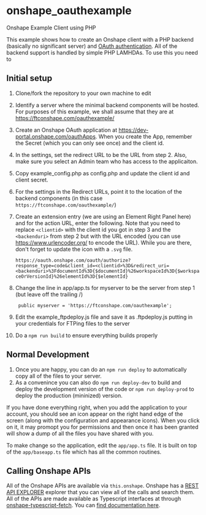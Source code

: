 # onshape_oauthexample
Onshape Example Client using PHP

This example shows how to create an Onshape client with a PHP backend (basically no significant server) and [OAuth authentication](https://onshape-public.github.io/docs/3-api-development/oauth/).  All of the backend support is handled by simple PHP LAMHDAs.  To use this you need to

## Initial setup

1. Clone/fork the repository to your own machine to edit
1. Identify a server where the minimal backend components will be hosted.  For purposes of this example, we shall assume that they are at https://ftconshape.com/oauthexample/
1. Create an Onshape OAuth application at https://dev-portal.onshape.com/oauthApps.  When you create the App, remember the Secret (which you can only see once) and the client id.
1. In the settings, set the redirect URL to be the URL from step 2.  Also, make sure you select an Admin team who has access to the applicaiton.
1. Copy example_config.php as config.php and update the client id and client secret.
1. For the settings in the Redirect URLs, point it to the location of the backend components (in this case `https://ftconshape.com/oauthexample/`)
1. Create an extension entry (we are using an Element Right Panel here) and for the action URL, enter the following.  Note that you need to replace `<clientid>` with the client id you got in step 3 and the `<backenduri>` from step 2 but with the URL encoded (you can use https://www.urlencoder.org/ to encode the URL).  While you are there, don't forget to update the icon with a `.svg` file.

     `https://oauth.onshape.com/oauth/authorize?response_type=code&client_id=<clientid>%3D&redirect_uri=<backenduri>%3FdocumentId%3D{$documentId}%26workspaceId%3D{$workspaceOrVersionId}%26elementId%3D{$elementId}`

1. Change the line in app/app.ts for myserver to be the server from step 1 (but leave off the trailing /)
   ```
    public myserver = 'https://ftconshape.com/oauthexample';
    ```     
1. Edit the example_ftpdeploy.js file and save it as .ftpdeploy.js putting in your credentials for FTPing files to the server
1. Do a `npm run build` to ensure everything builds properly

## Normal Development

1. Once you are happy, you can do an `npm run deploy` to automatically copy all of the files to your server.
1. As a convenince you can also do `npm run deploy-dev` to build and deploy the development version of the code or `npm run deploy-prod` to deploy the production (mininized) version.

If you have done everything right, when you add the application to your account, you should see an icon appear on the right hand edge of the screen (along with the configuration and appearance icons).  When you click on it, it may promopt you for permissions and then once it has been granted will show a dump of all the files you have shared with you.

To make change so the application, edit the `app/app.ts` file.  It is built on top of the `app/baseapp.ts` file which has all the common routines.

## Calling Onshape APIs

All of the Onshape APIs are available via `this.onshape`.  Onshape has a [REST API EXPLORER](https://cad.onshape.com/glassworks/explorer/) explorer that you can view all of the calls and search them.  All of the APIs are made available as Typescript interfaces at through [onshape-typescript-fetch](https://github.com/toebes/onshape-typescript-fetch).  You can [find documentation here](https://toebes.github.io/onshape-typescript-fetch/).  